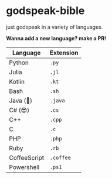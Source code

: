 # godspeak-bible
just godspeak in a variety of languages.

**Wanna add a new language? make a PR!**


| Language     | Extension   |
| ------------ | ----------- |
| Python       | `.py`         |
| Julia        | `.jl`         |
| Kotlin       | `.kt`         |
| Bash         | `.sh`         |
| Java (🤮)    | `.java`       |
| C# (😎)      | `.cs`         |
| C++          | `.cpp`        |
| C            | `.c`          |
| PHP          | `.php`        |
| Ruby         | `.rb`         |
| CoffeeScript | `.coffee`     |
| Powershell   | `.ps1`        |

